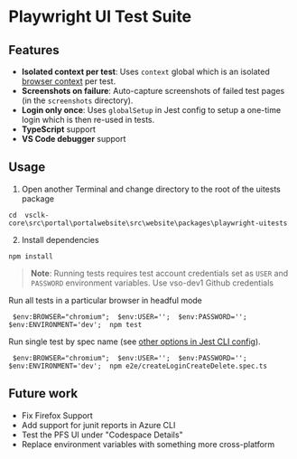 # Playwright UI Test Suite

## Features
* **Isolated context per test**: Uses `context` global which is an isolated [browser context](https://playwright.dev/#version=v1.2.1&path=docs%2Fcore-concepts.md&q=browser-contexts) per test.
* **Screenshots on failure**: Auto-capture screenshots of failed test pages (in the `screenshots` directory).
* **Login only once**: Uses `globalSetup` in Jest config to setup a one-time login which is then re-used in tests.
* **TypeScript** support
* **VS Code debugger** support

## Usage

1. Open another Terminal and change directory to the root of the uitests package
```
cd  vsclk-core\src\portal\portalwebsite\src\website\packages\playwright-uitests

```

2. Install dependencies
```
npm install
```

> **Note**: Running tests requires test account credentials set as `USER` and `PASSWORD` environment variables. Use vso-dev1 Github credentials

Run all tests in a particular browser in headful mode
```
 $env:BROWSER="chromium";  $env:USER='';  $env:PASSWORD='';  $env:ENVIRONMENT='dev';  npm test 
```

Run single test by spec name (see [other options in Jest CLI config](https://jestjs.io/docs/en/cli)).
```
 $env:BROWSER="chromium";  $env:USER='';  $env:PASSWORD='';  $env:ENVIRONMENT='dev';  npm e2e/createLoginCreateDelete.spec.ts 
```

## Future work

* Fix Firefox Support
* Add support for junit reports in Azure CLI
* Test the PFS UI under "Codespace Details"
* Replace environment variables with something more cross-platform
